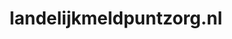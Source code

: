 ---
layout: post
title:  "landelijkmeldpuntzorg.nl"
internal_url:  "/dutchgov/landelijkmeldpuntzorg.nl.html"
categories: dutchgov
---